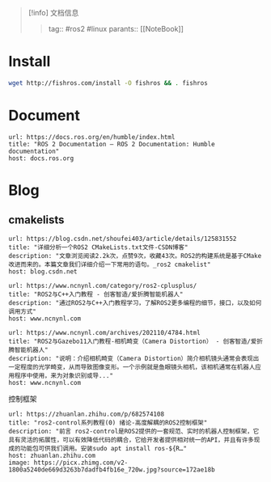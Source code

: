 > [!info] 文档信息
> > tag:: #ros2 #linux
> > parants:: [[NoteBook]]

# Install

```bash
wget http://fishros.com/install -O fishros && . fishros
```
# Document

```cardlink
url: https://docs.ros.org/en/humble/index.html
title: "ROS 2 Documentation — ROS 2 Documentation: Humble  documentation"
host: docs.ros.org
```

# Blog
## cmakelists
```cardlink
url: https://blog.csdn.net/shoufei403/article/details/125831552
title: "详细分析一个ROS2 CMakeLists.txt文件-CSDN博客"
description: "文章浏览阅读2.2k次，点赞9次，收藏43次。ROS2的构建系统是基于CMake改进而来的。本篇文章我们详细介绍一下常用的语句。_ros2 cmakelist"
host: blog.csdn.net
```

```cardlink
url: https://www.ncnynl.com/category/ros2-cplusplus/
title: "ROS2与C++入门教程 - 创客智造/爱折腾智能机器人"
description: "通过ROS2与C++入门教程学习，了解ROS2更多编程的细节，接口，以及如何调用方式"
host: www.ncnynl.com
```

```cardlink
url: https://www.ncnynl.com/archives/202110/4784.html
title: "ROS2与Gazebo11入门教程-相机畸变（Camera Distortion） - 创客智造/爱折腾智能机器人"
description: "说明：介绍相机畸变（Camera Distortion）简介相机镜头通常会表现出一定程度的光学畸变，从而导致图像变形。一个示例就是鱼眼镜头相机，该相机通常在机器人应用程序中使用，来为对象识别或导..."
host: www.ncnynl.com
```
控制框架

```cardlink
url: https://zhuanlan.zhihu.com/p/682574108
title: "ros2-control系列教程(0) 绪论-高度解耦的ROS2控制框架"
description: "前言 ros2-control是ROS2提供的一套规范、实时的机器人控制框架，它具有灵活的拓展性，可以有效降低代码的耦合，它给开发者提供相对统一的API，并且有许多现成的功能包可供我们调用。安装sudo apt install ros-${R…"
host: zhuanlan.zhihu.com
image: https://picx.zhimg.com/v2-1800a5240de669d3263b7dadfb4fb16e_720w.jpg?source=172ae18b
```
